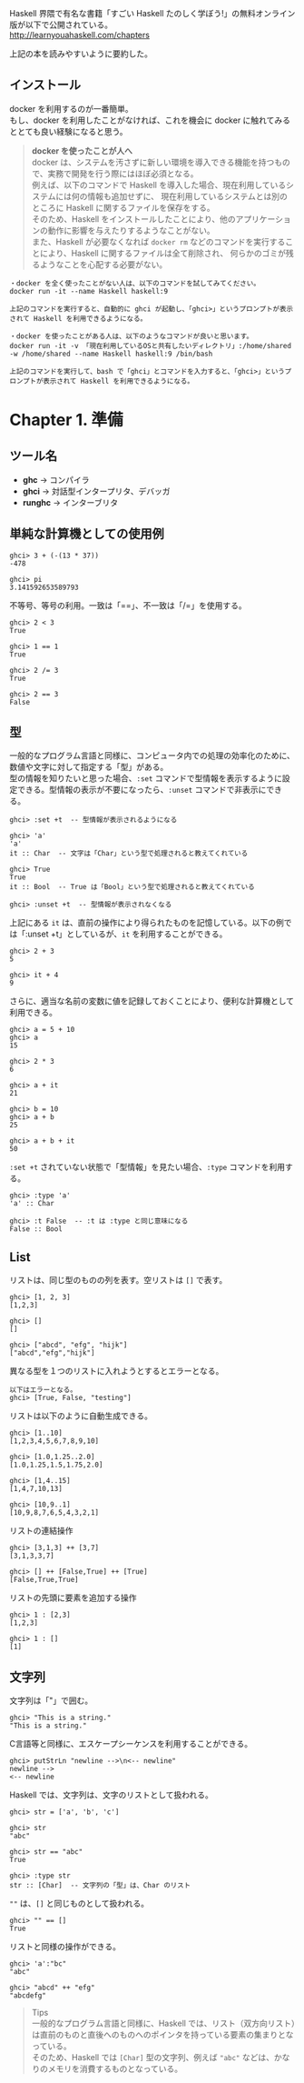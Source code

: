 Haskell 界隈で有名な書籍「すごい Haskell たのしく学ぼう!」の無料オンライン版が以下で公開されている。<br>
http://learnyouahaskell.com/chapters

上記の本を読みやすいように要約した。

## インストール
docker を利用するのが一番簡単。<br>
もし、docker を利用したことがなければ、これを機会に docker に触れてみるととても良い経験になると思う。

> **docker を使ったことが人へ**<br>
> docker は、システムを汚さずに新しい環境を導入できる機能を持つもので、実務で開発を行う際にはほぼ必須となる。<br>
> 例えば、以下のコマンドで Haskell を導入した場合、現在利用しているシステムには何の情報も追加せずに、
> 現在利用しているシステムとは別のところに Haskell に関するファイルを保存をする。<br>
> そのため、Haskell をインストールしたことにより、他のアプリケーションの動作に影響を与えたりするようなことがない。<br>
> また、Haskell が必要なくなれば `docker rm` などのコマンドを実行することにより、Haskell に関するファイルは全て削除され、
> 何らかのゴミが残るようなことを心配する必要がない。

```
・docker を全く使ったことがない人は、以下のコマンドを試してみてください。
docker run -it --name Haskell haskell:9

上記のコマンドを実行すると、自動的に ghci が起動し、「ghci>」というプロンプトが表示されて Haskell を利用できるようになる。

・docker を使ったことがある人は、以下のようなコマンドが良いと思います。
docker run -it -v 「現在利用しているOSと共有したいディレクトリ」:/home/shared -w /home/shared --name Haskell haskell:9 /bin/bash

上記のコマンドを実行して、bash で「ghci」とコマンドを入力すると、「ghci>」というプロンプトが表示されて Haskell を利用できるようになる。
```

# Chapter 1. 準備

## ツール名
* **ghc** -> コンパイラ
* **ghci** -> 対話型インタープリタ、デバッガ
* **runghc** -> インターブリタ

## 単純な計算機としての使用例
```
ghci> 3 + (-(13 * 37))
-478

ghci> pi
3.141592653589793
```

不等号、等号の利用。一致は「==」、不一致は「/=」を使用する。
```
ghci> 2 < 3
True

ghci> 1 == 1
True

ghci> 2 /= 3
True

ghci> 2 == 3
False
```

## 型
一般的なプログラム言語と同様に、コンピュータ内での処理の効率化のために、数値や文字に対して指定する「型」がある。<br>
型の情報を知りたいと思った場合、`:set` コマンドで型情報を表示するように設定できる。型情報の表示が不要になったら、`:unset` コマンドで非表示にできる。
```
ghci> :set +t  -- 型情報が表示されるようになる

ghci> 'a'
'a'
it :: Char  -- 文字は「Char」という型で処理されると教えてくれている

ghci> True
True
it :: Bool  -- True は「Bool」という型で処理されると教えてくれている

ghci> :unset +t  -- 型情報が表示されなくなる
```
上記にある `it` は、直前の操作により得られたものを記憶している。以下の例では「:unset +t」としているが、`it` を利用することができる。
```
ghci> 2 + 3
5

ghci> it + 4
9
```
さらに、適当な名前の変数に値を記録しておくことにより、便利な計算機として利用できる。
```
ghci> a = 5 + 10
ghci> a
15

ghci> 2 * 3
6

ghci> a + it
21

ghci> b = 10
ghci> a + b
25

ghci> a + b + it
50
```

`:set +t` されていない状態で「型情報」を見たい場合、`:type` コマンドを利用する。
```
ghci> :type 'a'
'a' :: Char

ghci> :t False  -- :t は :type と同じ意味になる
False :: Bool
```

## List
リストは、同じ型のものの列を表す。空リストは `[]` で表す。
```
ghci> [1, 2, 3]
[1,2,3]

ghci> []
[]

ghci> ["abcd", "efg", "hijk"]
["abcd","efg","hijk"]
```
異なる型を１つのリストに入れようとするとエラーとなる。
```
以下はエラーとなる。
ghci> [True, False, "testing"]
```
リストは以下のように自動生成できる。
```
ghci> [1..10]
[1,2,3,4,5,6,7,8,9,10]

ghci> [1.0,1.25..2.0]
[1.0,1.25,1.5,1.75,2.0]

ghci> [1,4..15]
[1,4,7,10,13]

ghci> [10,9..1]
[10,9,8,7,6,5,4,3,2,1]
```
リストの連結操作
```
ghci> [3,1,3] ++ [3,7]
[3,1,3,3,7]

ghci> [] ++ [False,True] ++ [True]
[False,True,True]
```
リストの先頭に要素を追加する操作
```
ghci> 1 : [2,3]
[1,2,3]

ghci> 1 : []
[1]
```

## 文字列
文字列は「"」で囲む。
```
ghci> "This is a string."
"This is a string."
```
C言語等と同様に、エスケープシーケンスを利用することができる。
```
ghci> putStrLn "newline -->\n<-- newline"
newline -->
<-- newline
```

Haskell では、文字列は、文字のリストとして扱われる。
```
ghci> str = ['a', 'b', 'c']

ghci> str
"abc"

ghci> str == "abc"
True

ghci> :type str
str :: [Char]  -- 文字列の「型」は、Char のリスト
```

`""` は、`[]` と同じものとして扱われる。
```
ghci> "" == []
True
```
リストと同様の操作ができる。
```
ghci> 'a':"bc"
"abc"

ghci> "abcd" ++ "efg"
"abcdefg"
```

> Tips<br>
> 一般的なプログラム言語と同様に、Haskell では、リスト（双方向リスト）は直前のものと直後へのものへのポインタを持っている要素の集まりとなっている。<br>
> そのため、Haskell では `[Char]` 型の文字列、例えば `"abc"` などは、かなりのメモリを消費するものとなっている。

